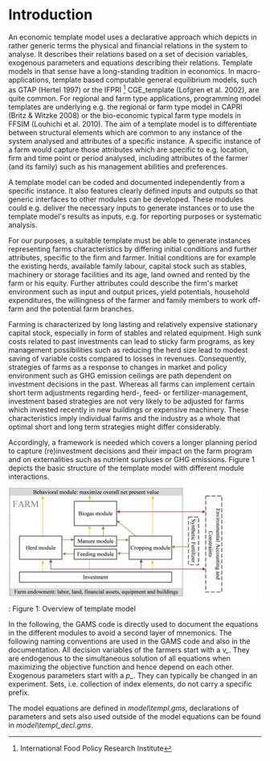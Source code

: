 
# Introduction

An economic template model uses a declarative approach which depicts in
rather generic terms the physical and financial relations in the system
to analyse. It describes their relations based on a set of decision
variables, exogenous parameters and equations describing their
relations. Template models in that sense have a long-standing tradition
in economics. In macro-applications, template based computable general
equilibrium models, such as GTAP (Hertel 1997) or the
IFPRI [^1] CGE\_template (Lofgren et al. 2002), are quite
common. For regional and farm type applications, programming model
templates are underlying e.g. the regional or farm type model in CAPRI
(Britz & Witzke 2008) or the bio-economic typical farm
type models in FFSIM (Louhichi et al. 2010). The aim of a
template model is to differentiate between structural elements which are
common to any instance of the system analysed and attributes of a
specific instance. A specific instance of a farm would capture those
attributes which are specific to e.g. location, firm and time point or
period analysed, including attributes of the farmer (and its family)
such as his management abilities and preferences.

A template model can be coded and documented independently from a
specific instance. It also features clearly defined inputs and outputs
so that generic interfaces to other modules can be developed. These
modules could e.g. deliver the necessary inputs to generate instances or
to use the template model's results as inputs, e.g. for reporting
purposes or systematic analysis.

For our purposes, a suitable template must be able to generate instances
representing farms characteristics by differing initial conditions and
further attributes, specific to the firm and farmer. Initial conditions
are for example the existing herds, available family labour, capital
stock such as stables, machinery or storage facilities and its age, land
owned and rented by the farm or his equity. Further attributes could
describe the firm's market environment such as input and output prices,
yield potentials, household expenditures, the willingness of the farmer
and family members to work off-farm and the potential farm branches.

Farming is characterized by long lasting and relatively expensive
stationary capital stock, especially in form of stables and related
equipment. High sunk costs related to past investments can lead to
sticky farm programs, as key management possibilities such as reducing
the herd size lead to modest saving of variable costs compared to losses
in revenues. Consequently, strategies of farms as a response to changes
in market and policy environment such as GHG emission ceilings are path
dependent on investment decisions in the past. Whereas all farms can
implement certain short term adjustments regarding herd-, feed- or
fertilizer-management, investment based strategies are not very likely
to be adjusted for farms which invested recently in new buildings or
expensive machinery. These characteristics imply individual farms and
the industry as a whole that optimal short and long term strategies
might differ considerably.

Accordingly, a framework is needed which covers a longer planning period
to capture (re)investment decisions and their impact on the farm program
and on externalities such as nutrient surpluses or GHG emissions. Figure
1 depicts the basic structure of the template model with different
module interactions.

![](../media/image2.png)
:   Figure 1: Overview of template model


In the following, the GAMS code is directly used to document the
equations in the different modules to avoid a second layer of mnemonics.
The following naming conventions are used in the GAMS code and also in
the documentation. All decision variables of the farmers start with a
*v\_*. They are endogenous to the simultaneous solution of all equations
when maximizing the objective function and hence depend on each other.
Exogenous parameters start with a *p\_*. They can typically be changed
in an experiment. Sets, i.e. collection of index elements, do not carry
a specific prefix.

The model equations are defined in *model\\templ.gms*, declarations of
parameters and sets also used outside of the model equations can be
found in *model\\templ\_decl.gms*.

 [^1]: International Food Policy Research Institute


